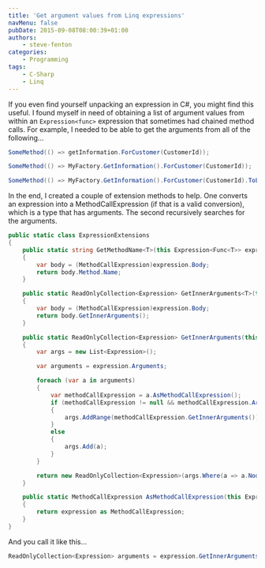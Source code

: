 ```yaml
---
title: 'Get argument values from Linq expressions'
navMenu: false
pubDate: 2015-09-08T08:00:39+01:00
authors:
    - steve-fenton
categories:
    - Programming
tags:
    - C-Sharp
    - Linq
---
```


If you even find yourself unpacking an expression in C#, you might find this useful. I found myself in need of obtaining a list of argument values from within an `Expression<func>` expression that sometimes had chained method calls. For example, I needed to be able to get the arguments from all of the following…</func>

```csharp
SomeMethod(() => getInformation.ForCustomer(CustomerId));

SomeMethod(() => MyFactory.GetInformation().ForCustomer(CustomerId));

SomeMethod(() => MyFactory.GetInformation().ForCustomer(CustomerId).ToList());
```

In the end, I created a couple of extension methods to help. One converts an expression into a MethodCallExpression (if that is a valid conversion), which is a type that has arguments. The second recursively searches for the arguments.

```csharp
public static class ExpressionExtensions
{
    public static string GetMethodName<T>(this Expression<Func<T>> expression)
    {
        var body = (MethodCallExpression)expression.Body;
        return body.Method.Name;
    }

    public static ReadOnlyCollection<Expression> GetInnerArguments<T>(this Expression<Func<T>> expression)
    {
        var body = (MethodCallExpression)expression.Body;
        return body.GetInnerArguments();
    }

    public static ReadOnlyCollection<Expression> GetInnerArguments(this MethodCallExpression expression)
    {
        var args = new List<Expression>();

        var arguments = expression.Arguments;

        foreach (var a in arguments)
        {
            var methodCallExpression = a.AsMethodCallExpression();
            if (methodCallExpression != null && methodCallExpression.Arguments.Count > 0)
            {
                args.AddRange(methodCallExpression.GetInnerArguments());
            }
            else
            {
                args.Add(a);
            }
        }

        return new ReadOnlyCollection<Expression>(args.Where(a => a.NodeType == ExpressionType.MemberAccess).ToList());
    }

    public static MethodCallExpression AsMethodCallExpression(this Expression expression)
    {
        return expression as MethodCallExpression;
    }
}
```

And you call it like this…

```csharp
ReadOnlyCollection<Expression> arguments = expression.GetInnerArguments();
```
